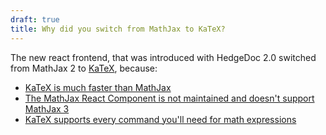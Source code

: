 ```yaml
---
draft: true
title: Why did you switch from MathJax to KaTeX?
---
```


The new react frontend, that was introduced with HedgeDoc 2.0 switched from MathJax 2 to [KaTeX](https://katex.org/), because:
 - [KaTeX is much faster than MathJax](https://www.intmath.com/cg5/katex-mathjax-comparison.php?processor=MathJax )
 - [The MathJax React Component is not maintained and doesn't support MathJax 3](https://github.com/wko27/react-mathjax)
 - [KaTeX supports every command you'll need for math expressions](https://katex.org/docs/supported.html)
